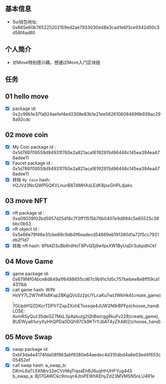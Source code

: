 ## 基本信息
- Sui钱包地址: 0x665e60b765225202159ed2ae7933030d48e3cad1e6f3ce9342d50c3d58f4ad80

## 个人简介
- 对Move特别感兴趣，想通过Move入门区块链

## 任务

##   01 hello move  
- [x] package id: 0x2c99b1e37fa924ae1ef4ed3308e83b1e21ee5626106084699b939ac298a92cdc

##   02 move coin
- [x] My Coin package id : 0x1d789709559d94931f760e2a821aca16192915d96446c145ea394ea478adee11
- [x] Faucet package id : 0x1d789709559d94931f760e2a821aca16192915d96446c145ea394ea478adee11
- [x] 转账 `My Coin` hash: H2JVz3NcQWPGQKVLnunB874MHXsLEdK8joxGHPLdjaks

##   03 move NFT
- [x] nft package id : 0xa09039f02bd5957d25d16c7f3ff11515b76b0407e9d994c5e65525c36bbc0b53
- [x] nft object id : 0x5e66e79f46e31cbe69c9db0f6eadecd54669eb191390d1a72f5cc7921eb2f1d7
- [x] 转账 nft  hash: 8PbkD3uBb6rdHoT8PvQ5j9wfpxXW1ByUqDr3ubpdhCkf

##   04 Move Game
- [x] game package id: 0x679f4f04bce8d849a1f6488655cd67c9b91c1d5c757bebee8e8ff59ca14311bb
- [x] call game hash: WIN: HsVY7L2W7hR1s8Ksp2BKgQVsSz2pUYLcaKu7wLfWkHk4(create_game), 7GUpbYQZDKcrTDFfrTZxpZXxhEToxsqe4JUW2N9rBPFp(choose_hand)<br>LOSE: AvmRSyQuz35deGZ7MsL3pAptuzg2QhBezrgg8kuFv228(create_game), BUEWya61uryXyHhQPDaSDQh97Ck9KTrYJbAT4yZXA6t2(choose_hand)

##   05 Move Swap
- [x] swap package id: 0xbf3da4e4174fda08f963abf9380e64aedec4d310dbd4a8e03ed4f653c05452ef
- [x] call swap hash: a_swap_b: DKmL6aTL5XNbv32eCVzMqTiqsaEhBJ6uqHhUHFYug44S<br>b_swap_a: Bj17GAWCkc9muyr4JtoPEWhKEhyZd23MVMSN5nLU4R1e
